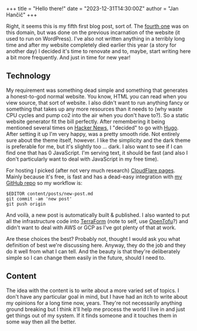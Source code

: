 +++
title = "Hello there!"
date = "2023-12-31T14:30:00Z"
author = "Jan Hančič"
+++

Right, it seems this is my fifth first blog post, sort of. The [fourth one](/hello-world) was on
this domain, but was done on the previous incarnation of the website (it used to run on WordPress).
I've also not written anything in a terribly long time and after my website completely died earlier
this year (a story for another day) I decided it's time to renovate and to, maybe, start writing
here a bit more frequently. And just in time for new year!

## Technology

My requirement was something dead simple and something that generates a honest-to-god normal
website. You know, HTML you can read when you view source, that sort of website. I also didn't want
to run anything fancy or something that takes up any more resources than it needs to (why waste CPU
cycles and pump co2 into the air when you don't have to?). So a static website generator fit the
bill perfectly. After remembering it being mentioned several times on [Hacker
News](https://news.ycombinator.com), I "decided" to go with [Hugo](https://gohugo.io/). After
setting it up I'm very happy, was a pretty smooth ride. Not entirely sure about the theme itself,
however. I like the simplicity and the dark theme is preferable for me, but it's slightly too ...
dark. I also want to see if I can find one that has 0 JavaScript. I'm serving text, it should be
fast (and also I don't particularly want to deal with JavaScript in my free time).

For hosting I picked (after not very much research) [CloudFlare
pages](https://www.cloudflare.com/en-gb/developer-platform/pages/). Mainly because it's free, is
fast and has a dead-easy integration with [my GitHub repo](https://github.com/janhancic/hancic.info)
so my workflow is:

```shell
$EDITOR content/posts/new-post.md
git commit -am 'new post'
git push origin
```

And voilà, a new post is automatically built & published. I also wanted to put all the
infrastructure code into [TerraForm](https://www.terraform.io/) (note to self, use
[OpenTofu](https://opentofu.org/)?) and didn't want to deal with AWS or GCP as I've got plenty of
that at work.

Are these choices the best? Probably not, thought I would ask you what definition of best we're
discussing here. Anyway, they do the job and they do it well from what I can tell. And the beauty is
that they're deliberately simple so I can change them easily in the future, should I need to.

## Content

The idea with the content is to write about a more varied set of topics. I don't have any particular
goal in mind, but I have had an itch to write about my opinions for a long time now, years. They're
not necessarily anything ground breaking but I think it'll help me process the world I live in and
just get things out of my system. If it finds someone and it touches them in some way then all the
better.
